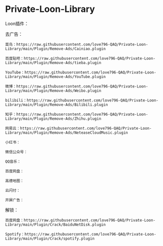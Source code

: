 # Private-Loon-Library

Loon插件：

  去广告：
  
    菜鸟：https://raw.githubusercontent.com/love796-QAQ/Private-Loon-Library/main/Plugin/Remove-Ads/Cainiao.plugin
    
    百度贴吧：https://raw.githubusercontent.com/love796-QAQ/Private-Loon-Library/main/Plugin/Remove-Ads/tieba.plugin
    
    YouTube：https://raw.githubusercontent.com/love796-QAQ/Private-Loon-Library/main/Plugin/Remove-Ads/YouTube.plugin
    
    微博：https://raw.githubusercontent.com/love796-QAQ/Private-Loon-Library/main/Plugin/Remove-Ads/Weibo.plugin
    
    bilibili：https://raw.githubusercontent.com/love796-QAQ/Private-Loon-Library/main/Plugin/Remove-Ads/Bilibili.plugin
    
    知乎：https://raw.githubusercontent.com/love796-QAQ/Private-Loon-Library/main/Plugin/Remove-Ads/Zhihu.plugin
    
    网易云：https://raw.githubusercontent.com/love796-QAQ/Private-Loon-Library/main/Plugin/Remove-Ads/NeteaseCloudMusic.plugin
    
    小红书：
    
    微信公众号：
    
    QQ音乐：
    
    百度网盘：
    
    高德地图：
    
    云闪付：
    
    开屏广告：
    
  解锁：
  
    百度网盘：https://raw.githubusercontent.com/love796-QAQ/Private-Loon-Library/main/Plugin/Crack/BaiduNetDisk.plugin
    
    Spotify：https://raw.githubusercontent.com/love796-QAQ/Private-Loon-Library/main/Plugin/Crack/spotify.plugin
